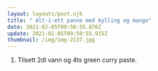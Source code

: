 ```yaml
---
layout: layouts/post.njk
title: " Alt-i-ett panne med kylling og mango"
date: 2021-02-05T09:50:55.876Z
update: 2021-02-05T09:50:55.915Z
thumbnail: /img/img-2137.jpg
---
```

1. Tilsett 2dl vann og 4ts green curry paste.